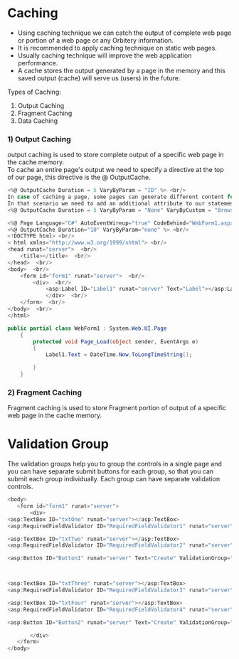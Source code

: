 # Caching 

- Using caching technique we can catch the output of complete web page or portion of a web page or any Orbitery information.<br/>
- It is recommended to apply caching technique on static web pages.<br/>
- Usually caching technique will improve the web application performance.
- A cache  stores the output generated by a page in the memory and this saved output (cache) will serve us (users) in the future.


Types of Caching:
   1) Output Caching
   2) Fragment Caching
   3) Data Caching <br/>
    
### 1) Output Caching

output caching is used to store complete output of a specific web page in the cache memory.<br/>
To cache an entire page's output we need to specify a directive at the top of our page, this directive is the @ OutputCache.<br/>

``` C#
<%@ OutputCache Duration = 5 VaryByParam = "ID" %> <br/>
In case of caching a page, some pages can generate different content for different browsers. <br/>
In that scenario we need to add an additional attribute to our statement for overcoming the preceding problem.<br/>
<%@ OutputCache Duration = 5 VaryByParam = "None" VaryByCustom = "Browser" %>  

<%@ Page Language="C#" AutoEventWireup="true" CodeBehind="WebForm1.aspx.cs" Inherits="CachingApp.WebForm1" %> <br/>
<%@ OutputCache Duration="10" VaryByParam="none" %> <br/>
<!DOCTYPE html> <br/>
< html xmlns="http://www.w3.org/1999/xhtml"> <br/>
<head runat="server">  <br/>
    <title></title>  <br/>
</head>  <br/>
<body>  <br/>
    <form id="form1" runat="server">  <br/>
        <div>  <br/>  
            <asp:Label ID="Label1" runat="server" Text="Label"></asp:Label>  <br/>
            </div>  <br/>
    </form>  <br/>
</body>  <br/>
</html> 
```

``` C#
public partial class WebForm1 : System.Web.UI.Page
    {
        protected void Page_Load(object sender, EventArgs e)
        {
            Label1.Text = DateTime.Now.ToLongTimeString();

        }
    }
```
### 2) Fragment Caching 

Fragment caching is used to store Fragment portion of output of a specific web page in the cache memory.<br/>


# Validation Group

The validation groups help you to group the controls in a single page and you can have separate submit buttons for each group, so that you can submit each group individually. 
Each group can have separate validation controls.
 ```C#
 <body>
    <form id="form1" runat="server">
        <div>
<asp:TextBox ID="txtOne" runat="server"></asp:TextBox>
<asp:RequiredFieldValidator ID="RequiredFieldValidator1" runat="server" ControlToValidate="txtOne" ErrorMessage="Required" ValidationGroup="One"></asp:RequiredFieldValidator><br />

<asp:TextBox ID="txtTwo" runat="server"></asp:TextBox>
<asp:RequiredFieldValidator ID="RequiredFieldValidator2" runat="server" ControlToValidate="txtTwo" ErrorMessage="Required" ValidationGroup="One"></asp:RequiredFieldValidator><br />

 <asp:Button ID="Button1" runat="server" Text="Create" ValidationGroup="One" OnClick="Button1_Click" /> <br />

 

<asp:TextBox ID="txtThree" runat="server"></asp:TextBox>
<asp:RequiredFieldValidator ID="RequiredFieldValidator3" runat="server" ControlToValidate="txtThree" ErrorMessage="Required" ValidationGroup="Two"></asp:RequiredFieldValidator><br />

<asp:TextBox ID="txtFour" runat="server"></asp:TextBox>
<asp:RequiredFieldValidator ID="RequiredFieldValidator4" runat="server" ControlToValidate="txtFour" ErrorMessage="Required" ValidationGroup="Two"></asp:RequiredFieldValidator><br />

 <asp:Button ID="Button2" runat="server" Text="Create" ValidationGroup="Two" />

        </div>
    </form>
</body>
```


